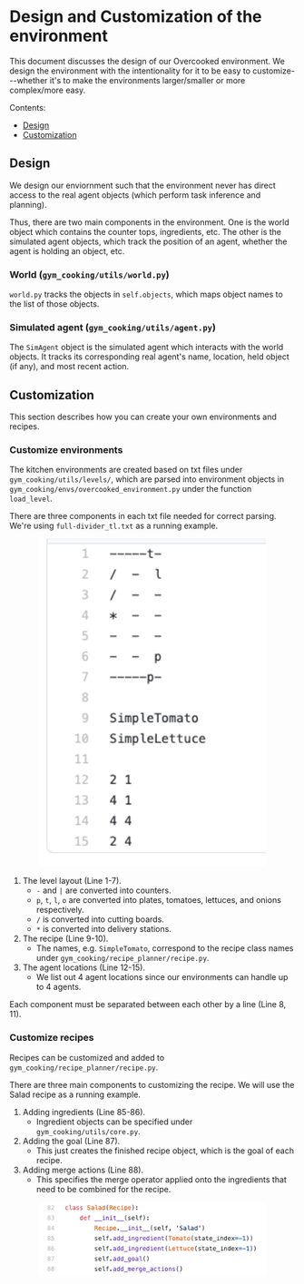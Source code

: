 # Design and Customization of the environment

This document discusses the design of our Overcooked environment. We design the environment with the intentionality for it to be easy to customize---whether it's to make the environments larger/smaller or more complex/more easy.

Contents:

- [Design](#design)
- [Customization](#customization)

## Design

We design our enviornment such that the environment never has direct access to the real agent objects (which perform task inference and planning).

Thus, there are two main components in the environment. One is the world object which contains the counter tops, ingredients, etc. The other is the simulated agent objects, which track the position of an agent, whether the agent is holding an object, etc.

### World (`gym_cooking/utils/world.py`)

`world.py` tracks the objects in `self.objects`, which maps object names to the list of those objects.

### Simulated agent (`gym_cooking/utils/agent.py`)

The `SimAgent` object is the simulated agent which interacts with the world objects. It tracks its corresponding real agent's name, location, held object (if any), and most recent action.

## Customization

This section describes how you can create your own environments and recipes.

### Customize environments

The kitchen environments are created based on txt files under `gym_cooking/utils/levels/`, which are parsed into environment objects in `gym_cooking/envs/overcooked_environment.py` under the function `load_level`.

There are three components in each txt file needed for correct parsing. We're using `full-divider_tl.txt` as a running example.

<p align="center">
    <img src="../images/example_txt.png" width=400></img>
</p>

1. The level layout (Line 1-7).
    - `-` and `|` are converted into counters.
    - `p`, `t`, `l`, `o` are converted into plates, tomatoes, lettuces, and onions respectively.
    - `/` is converted into cutting boards.
    - `*` is converted into delivery stations.
2. The recipe (Line 9-10).
    - The names, e.g. `SimpleTomato`, correspond to the recipe class names under `gym_cooking/recipe_planner/recipe.py`.
3. The agent locations (Line 12-15).
    - We list out 4 agent locations since our environments can handle up to 4 agents.

Each component must be separated between each other by a line (Line 8, 11).

### Customize recipes

Recipes can be customized and added to `gym_cooking/recipe_planner/recipe.py`.

There are three main components to customizing the recipe. We will use the Salad recipe as a running example.

1. Adding ingredients (Line 85-86).
    - Ingredient objects can be specified under `gym_cooking/utils/core.py`.
2. Adding the goal (Line 87).
    - This just creates the finished recipe object, which is the goal of each recipe.
3. Adding merge actions (Line 88).
    - This specifies the merge operator applied onto the ingredients that need to be combined for the recipe.

<p align="center">
    <img src="../images/example_recipe.png" width=400></img>
</p>
